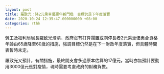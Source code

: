 ```yaml
---
layout: post
title: 羅致光：降2元乘車優惠年齡門檻　目標仍是下年度落實
date: 2020-10-24 12:35:47.000000000 +08:00
categories: rthk
---
```


勞工及福利局局長羅致光澄清，政府沒有打算擱置或剎停長者2元乘車優惠合資格年齡由65歲降至60歲的措施，強調目標仍然是在下一財政年度落實，但具體時間表暫時未定。

羅致光又預計，有關措施，最終開支會多過原本估算的17億元，當時亦無預計要動用3000億元應對疫情，現時需要考慮政府的財務負擔。
